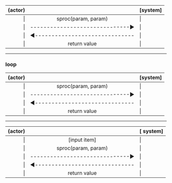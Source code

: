 |(actor)| |[system]|
|---:|:---:|:---|
|\||   sproc(param, param)     |\||
|\||------------------------------►|\||
|\||◀︎------------------------------|\||
|\||      return value         |\||


---
### loop

|(actor)| |[system]|
|---:|:---:|:---|
|\||   sproc(param, param)     |\||
|\||------------------------------►|\||
|\||◀︎------------------------------|\||
|\||      return value         |\||
---

| (actor) | |[ system] |
|---:|:---:|:---|
| \| | [input item] |\||
| \| | sproc(param, param)  |\||
| \| |------------------------------►|\||
|\||◀︎------------------------------|\||
|\||      return value         |\||